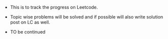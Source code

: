 * This is to track the progress on Leetcode. 

* Topic wise problems will be solved and if possible will also write solution post on LC as well. 

* TO be continued